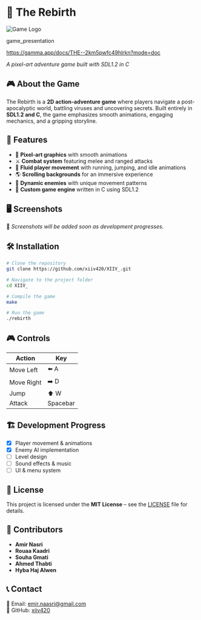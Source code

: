 # 🌟 The Rebirth

![Game Logo](https://raw.githubusercontent.com/xiiv420/XIIV_/main/logo.jpg)

game_presentation

https://gamma.app/docs/THE--2km5pwfc49hlrkn?mode=doc

_A pixel-art adventure game built with SDL1.2 in C_

## 🎮 About the Game
The Rebirth is a **2D action-adventure game** where players navigate a post-apocalyptic world, battling viruses and uncovering secrets. Built entirely in **SDL1.2 and C**, the game emphasizes smooth animations, engaging mechanics, and a gripping storyline.

## 🚀 Features
- 🎨 **Pixel-art graphics** with smooth animations
- ⚔️ **Combat system** featuring melee and ranged attacks
- 🏃 **Fluid player movement** with running, jumping, and idle animations
- 🌎 **Scrolling backgrounds** for an immersive experience
- 🦠 **Dynamic enemies** with unique movement patterns
- 💾 **Custom game engine** written in C using SDL1.2

## 🖥️ Screenshots
🚧 _Screenshots will be added soon as development progresses._

## 🛠️ Installation
```bash
# Clone the repository
git clone https://github.com/xiiv420/XIIV_.git

# Navigate to the project folder
cd XIIV_

# Compile the game
make

# Run the game
./rebirth
```

## 🎮 Controls
| Action  | Key |
|---------|-----|
| Move Left | ⬅️ A |
| Move Right | ➡️ D |
| Jump | ⬆️ W |
| Attack | Spacebar |

## 🏗️ Development Progress
- [x] Player movement & animations
- [x] Enemy AI implementation
- [ ] Level design
- [ ] Sound effects & music
- [ ] UI & menu system

## 📜 License
This project is licensed under the **MIT License** – see the [LICENSE](LICENSE) file for details.

## 👥 Contributors
- **Amir Nasri**
- **Rouaa Kaadri**
- **Souha Gmati**
- **Ahmed Thabti**
- **Hyba Haj Alwen**

## 📞 Contact
📧 Email: emir.naasri@gmail.com  
🐙 GitHub: [xiiv420](https://github.com/xiiv420)
